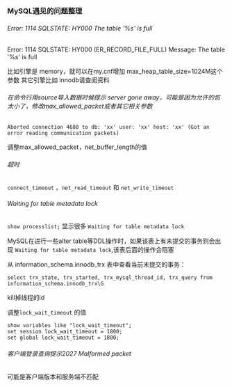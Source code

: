 ### MySQL遇见的问题整理

###### Error: 1114 SQLSTATE: HY000 The table '%s' is full

Error: 1114 SQLSTATE: HY000 (ER_RECORD_FILE_FULL)
Message: The table '%s' is full

比如引擎是 memory，就可以在my.cnf增加 max_heap_table_size=1024M这个参数
其它引擎比如 innodb请查阅资料

###### 在命令行用source导入数据时候提示 server gone away，可能是因为允许的包太小了，修改max_allowed_packet或者其它相关参数

`Aborted connection 4680 to db: 'xx' user: 'xx' host: 'xx' (Got an error reading communication packets)`

调整max_allowed_packet，net_buffer_length的值

###### 超时

  `connect_timeout` ，`net_read_timeout` 和 `net_write_timeout`

###### Waiting for table metadata lock
`show processlist;` 显示很多 `Waiting for table metadata lock`

MySQL在进行一些alter table等DDL操作时，如果该表上有未提交的事务则会出现 `Waiting for table metadata lock`,该表后面的操作会阻塞

从 information_schema.innodb_trx 表中查看当前未提交的事务：

`select trx_state, trx_started, trx_mysql_thread_id, trx_query from information_schema.innodb_trx\G`

kill掉线程的id

调整`lock_wait_timeout` 的值

```
show variables like "lock_wait_timeout";
set session lock_wait_timeout = 1800;
set global lock_wait_timeout = 1800;
```
###### 客户端登录查询提示*2027 Malformed packet*
可能是客户端版本和服务端不匹配